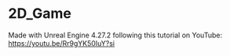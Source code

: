 # 2D_Game
Made with Unreal Engine 4.27.2 following this tutorial on YouTube: https://youtu.be/Rr9gYK50IuY?si
